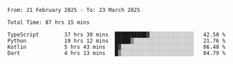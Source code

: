<!--START_SECTION:waka-->

```abap
From: 21 February 2025 - To: 23 March 2025

Total Time: 87 hrs 15 mins

TypeScript        37 hrs 30 mins  ██████████▓░░░░░░░░░░░░░░   42.50 %
Python            19 hrs 12 mins  █████▒░░░░░░░░░░░░░░░░░░░   21.76 %
Kotlin            5 hrs 43 mins   █▓░░░░░░░░░░░░░░░░░░░░░░░   06.48 %
Dart              4 hrs 13 mins   █▒░░░░░░░░░░░░░░░░░░░░░░░   04.79 %
```

<!--END_SECTION:waka-->
